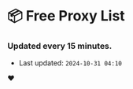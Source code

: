 # :package: Free Proxy List
### Updated every 15 minutes.

- Last updated: `2024-10-31 04:10`

:heart:
